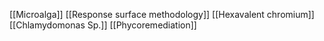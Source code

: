 [[Microalga]]
[[Response surface methodology]]
[[Hexavalent chromium]]
[[Chlamydomonas Sp.]]
[[Phycoremediation]]
